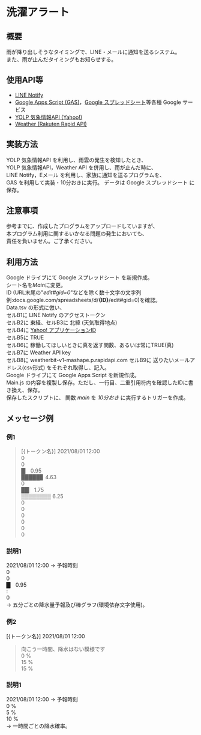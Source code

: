 # 洗濯アラート

## 概要
雨が降り出しそうなタイミングで、LINE・メールに通知を送るシステム。  
また、雨が止んだタイミングもお知らせする。

## 使用API等
- [LINE Notify](https://notify-bot.line.me/ja/)
- [Google Apps Script (GAS)](https://workspace.google.co.jp/intl/ja/products/apps-script/)，[Google スプレッドシート](https://www.google.com/intl/ja_jp/sheets/about/)等各種 Google サービス
- [YOLP 気象情報API (Yahoo!)](https://developer.yahoo.co.jp/webapi/map/openlocalplatform/v1/weather.html)
- [Weather (Rakuten Rapid API)](https://api.rakuten.net/weatherbit/api/weather/endpoints)

## 実装方法
YOLP 気象情報API を利用し、雨雲の発生を検知したとき、  
YOLP 気象情報API，Weather API を併用し、雨が止んだ時に、  
LINE Notify，Eメール を利用し、家族に通知を送るプログラムを、  
GAS を利用して実装・10分おきに実行。
データは Google スプレッドシート に保存。

## 注意事項
参考までに、作成したプログラムをアップロードしていますが、  
本プログラム利用に関するいかなる問題の発生においても、  
責任を負いません。ご了承ください。

## 利用方法
Google ドライブにて Google スプレッドシート を新規作成。  
シート名を*Main*に変更。  
ID (URL末尾の"*edit#gid=0*"などを除く数十文字の文字列 例:docs\.google\.com/spreadsheets/d/**{ID}**/edit#gid=0)を確認。  
Data.tsv の形式に倣い、  
セルB1に LINE Notify のアクセストークン  
セルB2に 東経、セルB3に 北緯 (天気取得地点)  
セルB4に [Yahoo! アプリケーションID](https://developer.yahoo.co.jp/)  
セルB5に TRUE  
セルB6に 稼働してほしいときに真を返す関数、あるいは常にTRUE(真)  
セルB7に Weather API key  
セルB8に weatherbit-v1-mashape.p.rapidapi.com
セルB9に 送りたいメールアドレス(csv形式)
をそれぞれ取得し、記入。  
Google ドライブにて Google Apps Script を新規作成。  
Main.js の内容を複製し保存。ただし、一行目、二重引用符内を確認したIDに書き換え、保存。  
保存したスクリプトに、
関数 *main* を *10分おき* に実行するトリガーを作成。  

## メッセージ例
### 例1
>\[{トークン名}]  2021/08/01 12:00  
> 0  
> 0  
>█▏ 0.95  
>█████▊ 4.63  
> 0  
>██▏ 1.75  
>▒▒▒▒▒▒▒▒ 6.25  
> 0  
> 0  
> 0  
> 0  
> 0  
> 0  
### 説明1
2021/08/01 12:00 → 予報時刻  
0  
0  
█▏ 0.95  
:  
0  
→ 五分ごとの降水量予報及び棒グラフ(環境依存文字使用)。
### 例2
[{トークン名}]  2021/08/01 12:00  
>向こう一時間、降水はない模様です  
>0 %  
>15 %  
>15 %  
### 説明1
2021/08/01 12:00 → 予報時刻  
0 %  
5 %  
10 %  
→ 一時間ごとの降水確率。
